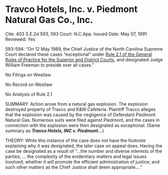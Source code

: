 # Travco Hotels, Inc. v. Piedmont Natural Gas Co., Inc.

Cite: 403 S.E.2d 593, 593
Court: N.C.App.
Issued Date: May 07, 1991
Reviewed: Yes

593-594: “On 12 May 1989, the Chief Justice of the North Carolina Supreme Court declared these cases “exceptional” under [Rule 2.1 of the General Rules of Practice for the Superior and District Courts](https://1.next.westlaw.com/Link/Document/FullText?findType=L&pubNum=1008947&cite=NCRSUPDR2.1&originatingDoc=I3cb79900031611da8ac8f235252e36df&refType=LQ&originationContext=document&transitionType=DocumentItem&ppcid=c0d6b0eff27b4a9692f6a3ab05a88fab&contextData=(sc.Search)), and designated Judge William Freeman to preside over all cases.”

No Filings on Westlaw

No Record on Westlaw

No Analysis of Rule 2.1

SUMMARY: Action arose from a natural gas explosion. The explosion destroyed property of Travco and K&W Cafeteria. Plaintiff Travco alleges that the explosion was caused by the negligence of Defendant Piedmont Natural Gas. Numerous suits were filed against Piedmont, and the cases in connection with the explosion were then designated as exceptional. (Same summary as *********************Travco Hotels, INC v. Piedmont…*********************)

THEORY: While this instance of the case does not have the footnote explaining why it was designated, the later case on appeal does. Having the case be designated as a result of “…the number and diverse interests of the parties; ... the complexity of the evidentiary matters and legal issues involved; whether it will promote the efficient administration of justice; and such other matters as the Chief Justice shall deem appropriate….”